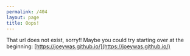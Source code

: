 ```yaml
---
permalink: /404
layout: page
title: Oops!
---
```


That url does not exist, sorry!! Maybe you could try starting over at the beginning: [https://joeywas.github.io/](https://joeywas.github.io/)
